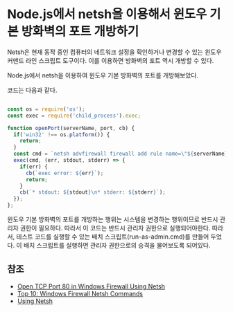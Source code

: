 # Node.js에서 netsh을 이용해서 윈도우 기본 방화벽의 포트 개방하기

Netsh은 현재 동작 중인 컴퓨터의 네트워크 설정을 확인하거나 변경할 수 있는 윈도우 커맨드 라인 스크립트 도구이다. 이를 이용하면 방화벽의 포트 역시 개방할 수 있다.

Node.js에서 netsh을 이용하여 윈도우 기본 방화벽의 포트를 개방해보았다.

코드는 다음과 같다.

```javascript

const os = require('os');
const exec = require('child_process').exec;

function openPort(serverName, port, cb) {
  if('win32' !== os.platform()) {
    return;
  }
  const cmd = `netsh advfirewall firewall add rule name=\"${serverName}:${port}\" dir=in action=allow protocol=TCP localport=${port}`;
  exec(cmd, (err, stdout, stderr) => {
    if(err) {
      cb(`exec error: ${err}`);
      return;
    }
    cb(`* stdout: ${stdout}\n* stderr: ${stderr}`);
  });
};
```

윈도우 기본 방화벽의 포트를 개방하는 행위는 시스템을 변경하는 행위이므로 반드시 관리자 권한이 필요하다. 따라서 이 코드는 반드시 관리자 권한으로 실행되어야한다. 따라서, 테스트 코드를 실행할 수 있는 배치 스크립트(run-as-admin.cmd)를 만들어 두었다. 이 배치 스크립트를 실행하면 관리자 권한으로의 승격을 물어보도록 되어있다.

## 참조

* [Open TCP Port 80 in Windows Firewall Using Netsh](https://wiki.mcneel.com/zoo/zoo5netsh)
* [Top 10: Windows Firewall Netsh Commands](http://windowsitpro.com/windows-server/top-10-windows-firewall-netsh-commands)
* [Using Netsh](https://technet.microsoft.com/en-us/library/bb490939.aspx)
